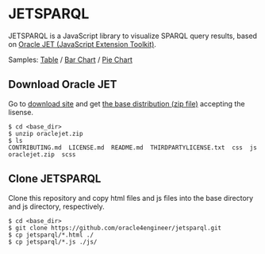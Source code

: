 # JETSPARQL

JETSPARQL is a JavaScript library to visualize SPARQL query results, based on [Oracle JET (JavaScript Extension Toolkit)](http://www.oracle.com/webfolder/technetwork/jet/index.html).

Samples: [Table](http://52.196.100.217/jetsparql/index.html) / [Bar Chart](http://52.196.100.217/jetsparql/index_Bar.html) / [Pie Chart](http://52.196.100.217/jetsparql/index_Pie.html)

## Download Oracle JET

Go to [download site](http://www.oracle.com/technetwork/developer-tools/jet/downloads/index.html) and get [the base distribution (zip file)](http://download.oracle.com/otn/JET/202/oraclejet.zip) accepting the lisense.

```
$ cd <base_dir>
$ unzip oraclejet.zip
$ ls
CONTRIBUTING.md  LICENSE.md  README.md  THIRDPARTYLICENSE.txt  css  js  oraclejet.zip  scss
```

## Clone JETSPARQL

Clone this repository and copy html files and js files into the base directory and js directory, respectively.

```
$ cd <base_dir>
$ git clone https://github.com/oracle4engineer/jetsparql.git
$ cp jetsparql/*.html ./
$ cp jetsparql/*.js ./js/
```

